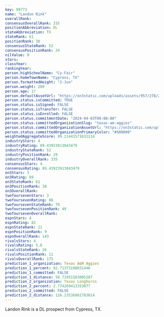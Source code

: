 ```yaml
---
key: 99773
name: "Landon Rink"
overallRank: 
consensusOverallRank: 335
positionAbbreviation: DL
stateAbbreviation: TX
stateRank: 61
positionRank: 38
consensusStateRank: 52
consensusPositionRank: 29
nilValue: 0
stars: 
classYear: 
rankingYear: 
person.highSchoolName: "Cy-Fair"
person.homeTownName: "Cypress, TX"
person.formattedHeight: "2-Jun"
person.weight: 280
person.age: 17
person.defaultAssetUrl: "https://on3static.com/uploads/assets/957/278/278957.jpeg"
person.status.isCommitted: TRUE
person.status.isSigned: FALSE
person.status.isTransfer: FALSE
person.status.isEnrolled: FALSE
person.status.commitmentDate: "2024-04-03T09:06:00"
person.status.committedOrganizationSlug: "texas-am-aggies"
person.status.committedOrganizationAssetUrl: "https://on3static.com/uploads/assets/270/150/150270.svg"
person.status.committedOrganizationPrimaryColor: "#500000"
weightedAggregateScore: 89.21441571632216
industryStars: 4
industryRating: 89.43923913043479
industryStateRank: 52
industryPositionRank: 29
industryOverallRank: 335
consensusStars: 4
consensusRating: 89.43923913043479
on3Stars: 3
on3Rating: 89
on3StateRank: 61
on3PositionRank: 38
on3OverallRank: 
twofoursevenStars: 3
twofoursevenRating: 88
twofoursevenStateRank: 79
twofoursevenPositionRank: 49
twofoursevenOverallRank: 
espnStars: 4
espnRating: 82
espnStateRank: 21
espnPositionRank: 9
espnOverallRank: 143
rivalsStars: 4
rivalsRating: 5.8
rivalsStateRank: 26
rivalsPositionRank: 11
rivalsOverallRank: 175
prediction_1_organization: Texas A&M Aggies
prediction_1_percent: 92.71373198031446
prediction_1_committed: FALSE
prediction_1_distance: 58.71951583005287
prediction_2_organization: Texas Longhorns
prediction_2_percent: 2.774269413353077
prediction_2_committed: FALSE
prediction_2_distance: 126.23536962783014
---
```

Landon Rink is a DL prospect from Cypress, TX.